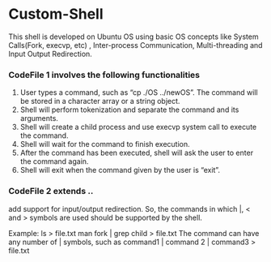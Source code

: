 # Custom-Shell
This shell is developed on Ubuntu OS using basic OS concepts like System Calls(Fork, execvp, etc) , Inter-process Communication, Multi-threading and Input Output Redirection.


### CodeFile 1 involves the following functionalities

1. User types a command, such as “cp ./OS ../newOS”. The command will be stored in a character
array or a string object.
2. Shell will perform tokenization and separate the command and its arguments.
3. Shell will create a child process and use execvp system call to execute the command.
4. Shell will wait for the command to finish execution.
5. After the command has been executed, shell will ask the user to enter the command again.
6. Shell will exit when the command given by the user is “exit”.

### CodeFile 2 extends ..
add support for input/output redirection. So, the commands in which |, < and > symbols are used should be supported by the shell.

Example:
ls > file.txt
man fork | grep child > file.txt
The command can have any number of | symbols, such as
command1 | command 2 | command3 > file.txt


